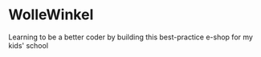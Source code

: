 # WolleWinkel
Learning to be a better coder by building this best-practice e-shop for my kids' school
